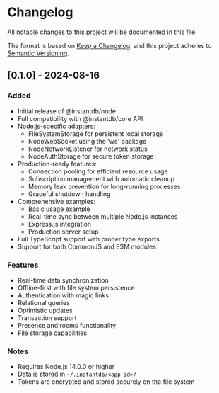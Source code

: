 # Changelog

All notable changes to this project will be documented in this file.

The format is based on [Keep a Changelog](https://keepachangelog.com/en/1.0.0/),
and this project adheres to [Semantic Versioning](https://semver.org/spec/v2.0.0.html).

## [0.1.0] - 2024-08-16

### Added
- Initial release of @instantdb/node
- Full compatibility with @instantdb/core API
- Node.js-specific adapters:
  - FileSystemStorage for persistent local storage
  - NodeWebSocket using the 'ws' package
  - NodeNetworkListener for network status
  - NodeAuthStorage for secure token storage
- Production-ready features:
  - Connection pooling for efficient resource usage
  - Subscription management with automatic cleanup
  - Memory leak prevention for long-running processes
  - Graceful shutdown handling
- Comprehensive examples:
  - Basic usage example
  - Real-time sync between multiple Node.js instances
  - Express.js integration
  - Production server setup
- Full TypeScript support with proper type exports
- Support for both CommonJS and ESM modules

### Features
- Real-time data synchronization
- Offline-first with file system persistence
- Authentication with magic links
- Relational queries
- Optimistic updates
- Transaction support
- Presence and rooms functionality
- File storage capabilities

### Notes
- Requires Node.js 14.0.0 or higher
- Data is stored in `~/.instantdb/<app-id>/`
- Tokens are encrypted and stored securely on the file system